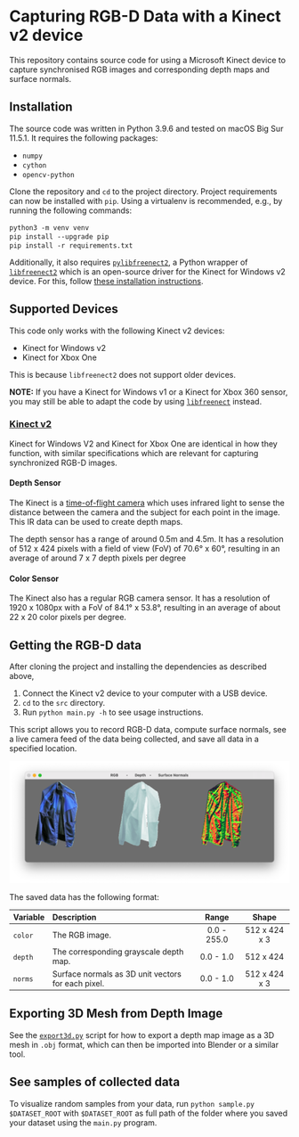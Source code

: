 # Capturing RGB-D Data with a Kinect v2 device

This repository contains source code for using a Microsoft Kinect device to capture synchronised RGB images and
corresponding depth maps and surface normals.

## Installation

The source code was written in Python 3.9.6 and tested on macOS Big Sur 11.5.1. It requires the following packages:

- `numpy`
- `cython`
- `opencv-python`

Clone the repository and `cd` to the project directory. Project requirements can now be installed with `pip`. Using a
virtualenv is recommended, e.g., by running the following commands:

```
python3 -m venv venv
pip install --upgrade pip
pip install -r requirements.txt
```

Additionally, it also requires [`pylibfreenect2`](https://github.com/r9y9/pylibfreenect2), a Python wrapper
of [`libfreenect2`](https://github.com/OpenKinect/libfreenect2) which is an open-source driver for the Kinect for
Windows v2 device. For this,
follow [these installation instructions](http://r9y9.github.io/pylibfreenect2/stable/installation.html).

## Supported Devices

This code only works with the following Kinect v2 devices:

- Kinect for Windows v2
- Kinect for Xbox One

This is because `libfreenect2` does not support older devices.

**NOTE:** If you have a Kinect for Windows v1 or a Kinect for Xbox 360 sensor, you may still be able to adapt the code
by using [`libfreenect`](https://github.com/OpenKinect/libfreenect) instead.

### [Kinect v2](https://docs.depthkit.tv/docs/kinect-for-windows-v2)

Kinect for Windows V2 and Kinect for Xbox One are identical in how they function, with similar specifications which are
relevant for capturing synchronized RGB-D images.

#### Depth Sensor

The Kinect is a [time-of-flight camera](https://en.wikipedia.org/wiki/Time-of-flight_camera) which uses infrared light
to sense the distance between the camera and the subject for each point in the image. This IR data can be used to create
depth maps.

The depth sensor has a range of around 0.5m and 4.5m. It has a resolution of 512 x 424 pixels with a field of view (FoV)
of 70.6° x 60°, resulting in an average of around 7 x 7 depth pixels per degree

#### Color Sensor

The Kinect also has a regular RGB camera sensor. It has a resolution of 1920 x 1080px with a FoV of 84.1° x 53.8°,
resulting in an average of about 22 x 20 color pixels per degree.

## Getting the RGB-D data

After cloning the project and installing the dependencies as described above,

1. Connect the Kinect v2 device to your computer with a USB device.
2. `cd` to the `src` directory.
3. Run `python main.py -h` to see usage instructions.

This script allows you to record RGB-D data, compute surface normals, see a live camera feed of the data being
collected, and save all data in a specified location.

![Sample output](output.png)

The saved data has the following format:

| Variable | Description                                        |     Range      |     Shape     |
| -------- | :------------------------------------------------- | :------------: | :-----------: |
| `color`  | The RGB image.                                     | 0.0 - 255.0    | 512 x 424 x 3 |
| `depth`  | The corresponding grayscale depth map.             | 0.0 - 1.0      | 512 x 424     |
| `norms`  | Surface normals as 3D unit vectors for each pixel. | 0.0 - 1.0      | 512 x 424 x 3 |

## Exporting 3D Mesh from Depth Image

See the [`export3d.py`](src/export3d.py) script for how to export a depth map image as a 3D mesh in `.obj` format, which
can then be imported into Blender or a similar tool.

## See samples of collected data

To visualize random samples from your data, run `python sample.py $DATASET_ROOT` with `$DATASET_ROOT` as full path of
the folder where you saved your dataset using the `main.py` program.